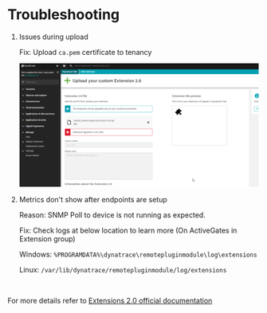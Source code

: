 # Troubleshooting

1. Issues during upload

    Fix: Upload `ca.pem` certificate to tenancy

    ![upload cert error](images/troubleshooting_extension_signature_invalid.png)


2. Metrics don't show after endpoints are setup

    Reason: SNMP Poll to device is not running as expected. 

    Fix: Check logs at below location to learn more (On ActiveGates in Extension group)

    Windows: `%PROGRAMDATA%\dynatrace\remotepluginmodule\log\extensions`

    Linux: `/var/lib/dynatrace/remotepluginmodule/log/extensions`

<br/>

For more details refer to [Extensions 2.0 official documentation](https://www.dynatrace.com/support/help/shortlink/extensions20)

